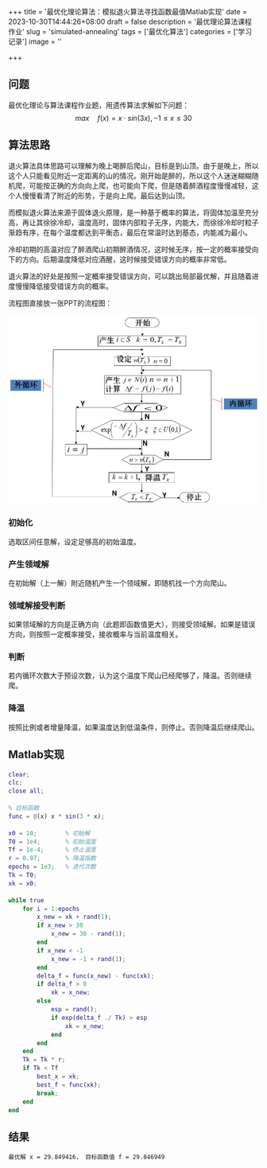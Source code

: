 +++
title = '最优化理论算法：模拟退火算法寻找函数最值Matlab实现'
date = 2023-10-30T14:44:26+08:00
draft = false
description = '最优理论算法课程作业'
slug = 'simulated-annealing'
tags = ['最优化算法']
categories = ['学习记录']
image = ''

+++

## 问题

最优化理论与算法课程作业题，用遗传算法求解如下问题：
$$
max \quad f(x) = x \cdot sin(3x) ,   -1 \le x \le 30
$$

## 算法思路

退火算法具体思路可以理解为晚上喝醉后爬山，目标是到山顶。由于是晚上，所以这个人只能看见附近一定距离的山的情况。刚开始是醉的，所以这个人迷迷糊糊随机爬，可能按正确的方向向上爬，也可能向下爬，但是随着醉酒程度慢慢减轻，这个人慢慢看清了附近的形势，于是向上爬。最后达到山顶。

而模拟退火算法来源于固体退火原理，是一种基于概率的算法，将固体加温至充分高，再让其徐徐冷却，温度高时，固体内部粒子无序，内能大，而徐徐冷却时粒子渐趋有序，在每个温度都达到平衡态，最后在常温时达到基态，内能减为最小。

冷却初期的高温对应了醉酒爬山初期醉酒情况，这时候无序，按一定的概率接受向下的方向。后期温度降低对应酒醒，这时候接受错误方向的概率非常低。

退火算法的好处是按照一定概率接受错误方向，可以跳出局部最优解，并且随着进度慢慢降低接受错误方向的概率。

流程图直接放一张PPT的流程图：

<img src="退火算法流程图.png" alt="退火算法流程图" style="zoom:90%;" />

### 初始化

选取区间任意解，设定足够高的初始温度。

### 产生领域解

在初始解（上一解）附近随机产生一个领域解，即随机找一个方向爬山。

### 领域解接受判断

如果领域解的方向是正确方向（此题即函数值更大），则接受领域解。如果是错误方向，则按照一定概率接受，接收概率与当前温度相关。

### 判断

若内循环次数大于预设次数，认为这个温度下爬山已经爬够了，降温。否则继续爬。

### 降温

按照比例或者增量降温，如果温度达到低温条件，则停止。否则降温后继续爬山。

## Matlab实现

```matlab
clear;
clc;
close all;

% 目标函数
func = @(x) x * sin(3 * x);

x0 = 10; 		% 初始解
T0 = 1e4; 		% 初始温度
Tf = 1e-4; 		% 终止温度
r = 0.97; 		% 降温指数
epochs = 1e3;	% 迭代次数
Tk = T0;
xk = x0;

while true
    for i = 1:epochs
        x_new = xk + rand(1);
        if x_new > 30
            x_new = 30 - rand(1);
        end
        if x_new < -1
            x_new = -1 + rand(1);
        end
        delta_f = func(x_new) - func(xk);
        if delta_f > 0
            xk = x_new;
        else
            esp = rand();
            if exp(delta_f ./ Tk) > esp
                xk = x_new;
            end
        end
    end
    Tk = Tk * r;
    if Tk < Tf
        best_x = xk;
        best_f = func(xk);
        break;
    end
end
```

## 结果

```
最优解 x = 29.849416， 目标函数值 f = 29.846949
```

